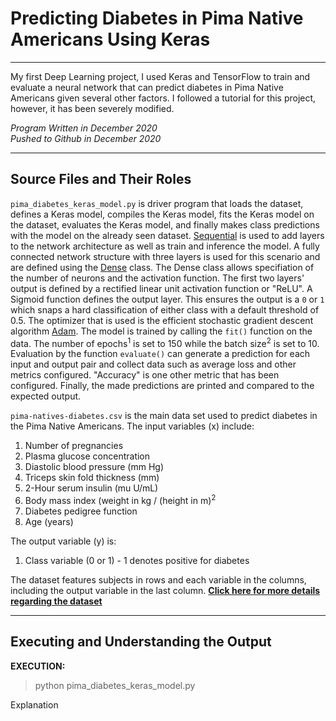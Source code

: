 # Predicting Diabetes in Pima Native Americans Using Keras
***
My first Deep Learning project, I used Keras and TensorFlow to train and evaluate a neural network that can predict diabetes in Pima Native Americans given several other factors. I followed a tutorial for this project, however, it has been severely modified.

*Program Written in December 2020*  
*Pushed to Github in December 2020*

***

## Source Files and Their Roles

`pima_diabetes_keras_model.py` is driver program that loads the dataset, defines a Keras model, compiles the Keras model, fits the Keras model on the dataset, evaluates the Keras model, and finally makes class predictions with the model on the already seen dataset. [Sequential](https://keras.io/api/models/sequential/) is used to add layers to the network architecture as well as train and inference the model. A fully connected network structure with three layers is used for this scenario and are defined using the [Dense](https://keras.io/api/layers/core_layers/dense/) class. The Dense class allows specifiation of the number of neurons and the activation function. The first two layers' output is defined by a rectified linear unit activation function or "ReLU". A Sigmoid function defines the output layer. This ensures the output is a `0` or `1` which snaps a hard classification of either class with a default threshold of 0.5. The optimizer that is used is the efficient stochastic gradient descent algorithm [Adam](https://ruder.io/optimizing-gradient-descent/index.html#adam). The model is trained by calling the `fit()` function on the data. The number of epochs<sup>1</sup> is set to 150 while the batch size<sup>2</sup> is set to 10. Evaluation by the function `evaluate()` can generate a prediction for each input and output pair and collect data such as average loss and other metrics configured. "Accuracy" is one other metric that has been configured. Finally, the made predictions are printed and compared to the expected output.

`pima-natives-diabetes.csv` is the main data set used to predict diabetes in the Pima Native Americans. The input variables (x) include:
1. Number of pregnancies
2. Plasma glucose concentration
3. Diastolic blood pressure (mm Hg)
4. Triceps skin fold thickness (mm)
5. 2-Hour serum insulin (mu U/mL)
6. Body mass index (weight in kg / (height in m)<sup>2</sup>
7. Diabetes pedigree function
8. Age (years)

The output variable (y) is:
  1. Class variable (0 or 1) - 1 denotes positive for diabetes

The dataset features subjects in rows and each variable in the columns, including the output variable in the last column. 
**[Click here for more details regarding the dataset](https://raw.githubusercontent.com/jbrownlee/Datasets/master/pima-indians-diabetes.names)**

***

## Executing and Understanding the Output

**EXECUTION:**
> python pima_diabetes_keras_model.py

Explanation
